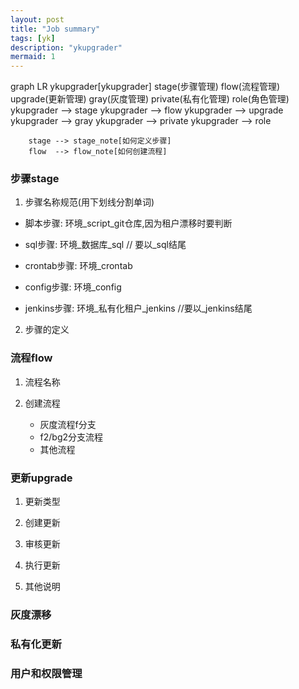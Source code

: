 ```yaml
---
layout: post
title: "Job summary" 
tags: [yk]
description: "ykupgrader" 
mermaid: 1
---
```


<div class="mermaid">
	graph LR
		ykupgrader[ykupgrader]
		stage(步骤管理)
		flow(流程管理)
		upgrade(更新管理)
		gray(灰度管理)
		private(私有化管理)
		role(角色管理)
		ykupgrader --> stage
		ykupgrader --> flow
		ykupgrader --> upgrade
		ykupgrader --> gray
		ykupgrader --> private
		ykupgrader --> role

		stage --> stage_note[如何定义步骤]
		flow  --> flow_note[如何创建流程]
</div>

### 步骤stage

1. 步骤名称规范(用下划线分割单词)

- 脚本步骤: 环境_script_git仓库,因为租户漂移时要判断

- sql步骤: 环境_数据库_sql  // 要以_sql结尾

- crontab步骤: 环境_crontab
- config步骤: 环境_config

- jenkins步骤: 环境_私有化租户_jenkins //要以_jenkins结尾

2. 步骤的定义


### 流程flow

1. 流程名称

2. 创建流程

	- 灰度流程f分支
	- f2/bg2分支流程
	- 其他流程

### 更新upgrade

1. 更新类型

2. 创建更新

3. 审核更新

4. 执行更新

5. 其他说明


### 灰度漂移



### 私有化更新



### 用户和权限管理




